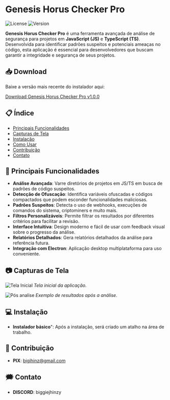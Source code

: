 # Genesis Horus Checker Pro

![License](https://img.shields.io/github/license/BigJhinZ/GenesisHorusCheckerPro)
![Version](https://img.shields.io/badge/version-1.0.0-brightgreen)

**Genesis Horus Checker Pro** é uma ferramenta avançada de análise de segurança para projetos em **JavaScript (JS)** e **TypeScript (TS)**. Desenvolvida para identificar padrões suspeitos e potenciais ameaças no código, esta aplicação é essencial para desenvolvedores que buscam garantir a integridade e segurança de seus projetos.

## 📥 Download

Baixe a versão mais recente do instalador aqui:

[Download Genesis Horus Checker Pro v1.0.0](https://github.com/BigJhinZ/Horus-Checker/releases/tag/v1.0.0)


## 📋 Índice

- [Principais Funcionalidades](#-principais-funcionalidades)
- [Capturas de Tela](#-capturas-de-tela)
- [Instalação](#-instalação)
- [Como Usar](#-como-usar)
- [Contribuição](#-contribuição)
- [Contato](#-contato)

## 🚀 Principais Funcionalidades

- **Análise Avançada**: Varre diretórios de projetos em JS/TS em busca de padrões de código suspeitos.
- **Detecção de Ofuscação**: Identifica variáveis ofuscadas e códigos compactados que podem esconder funcionalidades maliciosas.
- **Padrões Suspeitos**: Detecta o uso de webhooks, execuções de comandos do sistema, criptominers e muito mais.
- **Filtros Personalizáveis**: Permite filtrar os resultados por diferentes critérios para facilitar a revisão.
- **Interface Intuitiva**: Design moderno e fácil de usar com feedback visual sobre o progresso da análise.
- **Relatórios Detalhados**: Gera relatórios detalhados da análise para referência futura.
- **Integração com Electron**: Aplicação desktop multiplataforma para uso conveniente.

## 📷 Capturas de Tela

![Tela Inicial](https://github.com/user-attachments/assets/12c20345-6ccd-4001-b4e9-4fb03d482ff3)
*Tela inicial da aplicação.*

![Pós analise](https://github.com/user-attachments/assets/448770c9-d30c-4aa3-9fb5-7e1ccd88eb2d)
*Exemplo de resultados após a análise.*

## 💻 Instalação

- **Instalador básico**": Após a instalação, será criado um atalho na área de trabalho.

## 🦾 Contribuição

- **PIX**: bigjhinz@gmail.com

## 🗯 Contato

- **DISCORD**: biggiejhinzy
